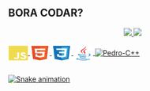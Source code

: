 ## BORA CODAR?
<div align="center">
  <a href="https://github.com/P728">
  <img height="180em" src="https://github-readme-stats.vercel.app/api?username=P728&show_icons=true&theme=dracula&include_all_commits=true&count_private=true"/>
  <img height="180em" src="https://github-readme-stats.vercel.app/api/top-langs/?username=P728&layout=compact&langs_count=7&theme=dracula"/>
</div>
<div style="display: inline_block"><br>
  <img align="center" alt="Pedro-Js" height="30" width="40" src="https://raw.githubusercontent.com/devicons/devicon/master/icons/javascript/javascript-plain.svg">
  <img align="center" alt="Pedro-HTML" height="30" width="40" src="https://raw.githubusercontent.com/devicons/devicon/master/icons/html5/html5-original.svg">
  <img align="center" alt="Pedro-CSS" height="30" width="40" src="https://raw.githubusercontent.com/devicons/devicon/master/icons/css3/css3-original.svg">
  <img align="center" alt="Pedro-Java" height="30" width="40" src="https://raw.githubusercontent.com/devicons/devicon/master/icons/java/java-original.svg">
  <img align="center" alt="Pedro-C++" height="30" width="40" src="https://raw.githubusercontent.com/devicons/devicon/master/icons/c++/c++-original.svg">
</div>
  
  ##
 
<div> 
 
  ![Snake animation](https://github.com/P728/P728/blob/output/github-contribution-grid-snake.svg)
 
</div>

